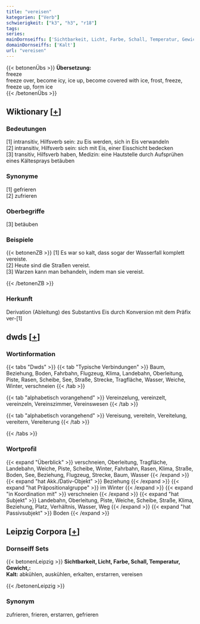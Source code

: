 ```yaml
---
title: "vereisen"
kategorien: ["Verb"]
schwierigkeit: ["k3", "h3", "r18"]
tags:
series:
mainDornseiffs: ['Sichtbarkeit, Licht, Farbe, Schall, Temperatur, Gewicht,']
domainDornseiffs: ['Kalt']
url: "vereisen"
---
```


{{< betonenÜbs >}}
**Übersetzung:**  
freeze  
freeze over, become icy, ice up, become covered with ice, frost, freeze, freeze  up, form  ice  
{{< /betonenÜbs >}}

## Wiktionary [[+](https://de.wiktionary.org/wiki/vereisen)]

### Bedeutungen
[1] intransitiv, Hilfsverb sein: zu Eis werden, sich in Eis verwandeln  
[2] intransitiv, Hilfsverb sein: sich mit Eis, einer Eisschicht bedecken  
[3] transitiv, Hilfsverb haben, Medizin: eine Hautstelle durch Aufsprühen eines Kältesprays betäuben  

### Synonyme
[1] gefrieren  
[2] zufrieren  

### Oberbegriffe
[3] betäuben  

### Beispiele
{{< betonenZB >}}
[1] Es war so kalt, dass sogar der Wasserfall komplett vereiste.  
[2] Heute sind die Straßen vereist.  
[3] Warzen kann man behandeln, indem man sie vereist.  

{{< /betonenZB >}}
### Herkunft
Derivation (Ableitung) des Substantivs Eis durch Konversion mit dem Präfix ver-[1]  



## dwds [[+](https://www.dwds.de/wb/vereisen)]

### Wortinformation
{{< tabs "Dwds" >}}
{{< tab "Typische Verbindungen" >}}
Baum, Beziehung, Boden, Fahrbahn, Flugzeug, Klima, Landebahn, Oberleitung, Piste, Rasen, Scheibe, See, Straße, Strecke, Tragfläche, Wasser, Weiche, Winter, verschneien
{{< /tab >}}

{{< tab "alphabetisch vorangehend" >}}
Vereinzelung, vereinzelt, vereinzeln, Vereinszimmer, Vereinswesen
{{< /tab >}}

{{< tab "alphabetisch vorangehend" >}}
Vereisung, vereiteln, Vereitelung, vereitern, Vereiterung
{{< /tab >}}

{{< /tabs >}}

### Wortprofil
{{< expand "Überblick" >}} verschneien, Oberleitung, Tragfläche, Landebahn, Weiche, Piste, Scheibe, Winter, Fahrbahn, Rasen, Klima, Straße, Boden, See, Beziehung, Flugzeug, Strecke, Baum, Wasser {{< /expand >}}
{{< expand "hat Akk./Dativ-Objekt" >}} Beziehung {{< /expand >}}
{{< expand "hat Präpositionalgruppe" >}} im Winter {{< /expand >}}
{{< expand "in Koordination mit" >}} verschneien {{< /expand >}}
{{< expand "hat Subjekt" >}} Landebahn, Oberleitung, Piste, Weiche, Scheibe, Straße, Klima, Beziehung, Platz, Verhältnis, Wasser, Weg {{< /expand >}}
{{< expand "hat Passivsubjekt" >}} Boden {{< /expand >}}

## Leipzig Corpora [[+](https://corpora.uni-leipzig.de/en/res?word=vereisen&corpusId=deu_newscrawl-public_2018)]

### Dornseiff Sets
{{< betonenLeipzig >}}
**Sichtbarkeit, Licht, Farbe, Schall, Temperatur, Gewicht,:**  
**Kalt:** abkühlen, auskühlen, erkalten, erstarren, vereisen  

{{< /betonenLeipzig >}}

### Synonym
zufrieren, frieren, erstarren, gefrieren

